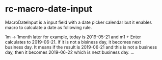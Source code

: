 # rc-macro-date-input
MacroDateInput is a input field with a date picker calendar but it enables macro to calculate a date as following rule.

1m -> 1month later for example, today is 2019-05-21 and m1 + Enter calculates to 2019-06-21. If it is not a bisiness day, it becomes next business day. It means if the result is 2019-06-21 and this is not a business day, then it becomes 2019-06-22 which is next business day. ...
